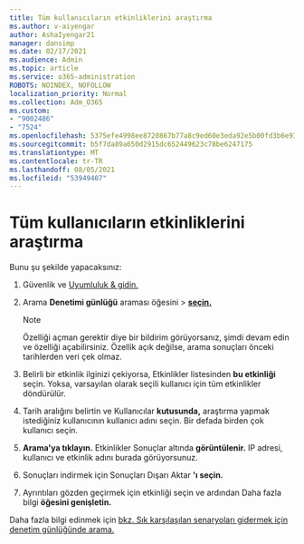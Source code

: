```yaml
---
title: Tüm kullanıcıların etkinliklerini araştırma
ms.author: v-aiyengar
author: AshaIyengar21
manager: dansimp
ms.date: 02/17/2021
ms.audience: Admin
ms.topic: article
ms.service: o365-administration
ROBOTS: NOINDEX, NOFOLLOW
localization_priority: Normal
ms.collection: Adm_O365
ms.custom:
- "9002486"
- "7524"
ms.openlocfilehash: 5375efe4998ee8720867b77a8c9ed60e3eda92e5b00fd3b6e93c0afab09fec2b
ms.sourcegitcommit: b5f7da89a650d2915dc652449623c78be6247175
ms.translationtype: MT
ms.contentlocale: tr-TR
ms.lasthandoff: 08/05/2021
ms.locfileid: "53949407"
---
```

# <a name="investigate-all-the-users-activities"></a>Tüm kullanıcıların etkinliklerini araştırma

Bunu şu şekilde yapacaksınız:

1. Güvenlik ve [Uyumluluk & gidin.](https://go.microsoft.com/fwlink/p/?linkid=2077143)
1. Arama **Denetimi günlüğü** araması öğesini  >  **[seçin.](https://go.microsoft.com/fwlink/?linkid=2103759)**
    > [!NOTE]
    > Özelliği açman gerektir diye bir bildirim görüyorsanız, şimdi devam edin ve özelliği açabilirsiniz. Özellik açık değilse, arama sonuçları önceki tarihlerden veri çek olmaz.

1. Belirli bir etkinlik ilginizi çekiyorsa, Etkinlikler listesinden **bu etkinliği** seçin. Yoksa, varsayılan olarak seçili kullanıcı için tüm etkinlikler döndürülür.
1. Tarih aralığını belirtin ve Kullanıcılar **kutusunda,** araştırma yapmak istediğiniz kullanıcının kullanıcı adını seçin. Bir defada birden çok kullanıcı seçin.
1. **Arama'ya tıklayın.** Etkinlikler Sonuçlar altında **görüntülenir.** IP adresi, kullanıcı ve etkinlik adını burada görüyorsunuz.
1. Sonuçları indirmek için Sonuçları Dışarı Aktar **'ı seçin.**
1. Ayrıntıları gözden geçirmek için etkinliği seçin ve ardından Daha fazla bilgi **öğesini genişletin.**

Daha fazla bilgi edinmek için [bkz. Sık karşılaşılan senaryoları gidermek için denetim günlüğünde arama.](https://go.microsoft.com/fwlink/?linkid=2103944)